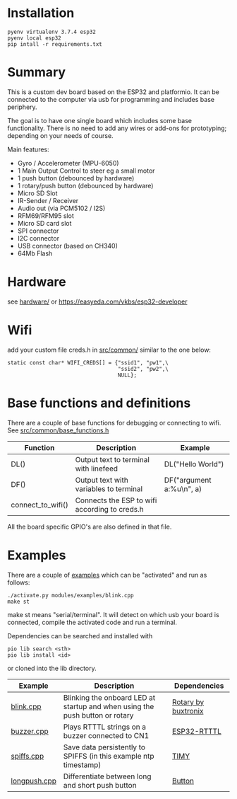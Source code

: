 # Installation
```
pyenv virtualenv 3.7.4 esp32
pyenv local esp32
pip intall -r requirements.txt
```

# Summary
This is a custom dev board based on the ESP32 and platformio. It can be connected to the computer via usb for programming and includes base periphery.

The goal is to have one single board which includes some base functionality.
There is no need to add any wires or add-ons for prototyping; depending on your needs of course.

Main features:
- Gyro / Accelerometer (MPU-6050)
- 1 Main Output Control to steer eg a small motor
- 1 push button (debounced by hardware)
- 1 rotary/push button (debounced by hardware)
- Micro SD Slot
- IR-Sender / Receiver
- Audio out (via PCM5102 / I2S)
- RFM69/RFM95 slot
- Micro SD card slot
- SPI connector
- I2C connector
- USB connector (based on CH340)
- 64Mb Flash

# Hardware
see [hardware/](hardware) or https://easyeda.com/vkbs/esp32-developer

# Wifi
add your custom file creds.h in [src/common/](src/common) similar to the one below:

```
static const char* WIFI_CREDS[] = {"ssid1", "pw1",\
                                   "ssid2", "pw2",\
                                   NULL};
```

# Base functions and definitions
There are a couple of base functions for debugging or connecting to wifi. See [src/common/base_functions.h](src/common/base_functions.h)

| Function          | Description                                   | Example                  |
|-------------------|-----------------------------------------------|--------------------------|
| DL()              | Output text to terminal with linefeed         | DL("Hello World")        |
| DF()              | Output text with variables to terminal        | DF("argument a:%u\n", a) |
| connect_to_wifi() | Connects the ESP to wifi according to creds.h |                          |

All the board specific GPIO's are also defined in that file.

# Examples
There are a couple of [examples](examples) which can be "activated" and run as follows:
```
./activate.py modules/examples/blink.cpp
make st
```

make st means "serial/terminal". It will detect on which usb your board is connected, compile the activated code and run a terminal.

Dependencies can be searched and installed with

```
pio lib search <sth>
pio lib install <id>
```

or cloned into the lib directory.

| Example    | Description                                                                  | Dependencies        |
|------------|------------------------------------------------------------------------------|---------------------|
| [blink.cpp](modules/examples/blink.cpp)  | Blinking the onboard LED at startup and when using the push button or rotary | [Rotary by buxtronix](https://github.com/buxtronix/arduino/blob/master/libraries/Rotary) |
| [buzzer.cpp](modules/examples/buzzer.cpp) | Plays RTTTL strings on a buzzer connected to CN1                             | [ESP32-RTTTL](https://github.com/2ni/ESP32-RTTTL)       |
| [spiffs.cpp](modules/examples/spiffs.cpp) | Save data persistently to SPIFFS (in this example ntp timestamp)             | [TIMY](https://github.com/2ni/timy)            |
| [longpush.cpp](modules/examples/longpush.cpp) | Differentiate between long and short push button                         | [Button](https://github.com/2ni/Button)          |
